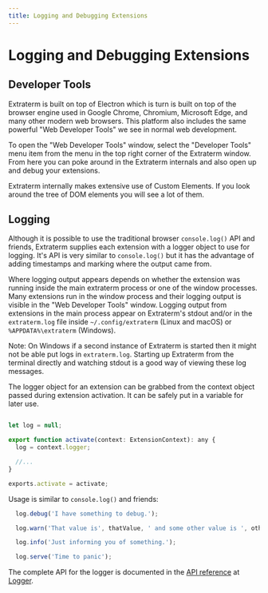 ```yaml
---
title: Logging and Debugging Extensions
---
```


# Logging and Debugging Extensions


## Developer Tools

Extraterm is built on top of Electron which is turn is built on top of the browser engine used in Google Chrome,
Chromium, Microsoft Edge, and many other modern web browsers. This platform also includes the same powerful "Web Developer Tools" we see in normal web development.

To open the "Web Developer Tools" window, select the "Developer Tools" menu item from the menu in the top right corner of the Extraterm window. From here you can poke around in the Extraterm internals and also open up and debug your extensions.

Extraterm internally makes extensive use of Custom Elements. If you look around the tree of DOM elements you will see a lot of them.


## Logging

Although it is possible to use the traditional browser `console.log()` API and friends, Extraterm supplies each extension with a logger object to use for logging. It's API is very similar to `console.log()` but it has the advantage of adding timestamps and marking where the output came from.

Where logging output appears depends on whether the extension was running inside the main extraterm process or one of the window processes. Many extensions run in the window process and their logging output is visible in the "Web Developer Tools" window. Logging output from extensions in the main process appear on Extraterm's stdout and/or in the `extraterm.log` file inside `~/.config/extraterm` (Linux and macOS) or `%APPDATA%\extraterm` (Windows).

Note: On Windows if a second instance of Extraterm is started then it might not be able put logs in `extraterm.log`. Starting up Extraterm from the terminal directly and watching stdout is a good way of viewing these log messages.

The logger object for an extension can be grabbed from the context object passed during extension activation. It can be safely put in a variable for later use.

```javascript

let log = null;

export function activate(context: ExtensionContext): any {
  log = context.logger;

  //...
}

exports.activate = activate;
```

Usage is similar to `console.log()` and friends:

```javascript
  log.debug('I have something to debug.');

  log.warn('That value is', thatValue, ' and some other value is ', otherValue);

  log.info('Just informing you of something.');

  log.serve('Time to panic');
```


The complete API for the logger is documented in the [API reference](extension_api/) at [Logger](extension_api/interfaces/logging.html).
